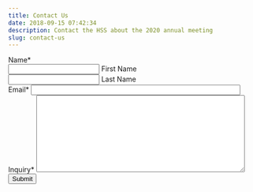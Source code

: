 ```yaml
---
title: Contact Us
date: 2018-09-15 07:42:34
description: Contact the HSS about the 2020 annual meeting
slug: contact-us
---
```


<form class="form" method="post" novalidate enctype="multipart/form-data" action="https://www.formstack.com/forms/index.php"id="fsForm3462092">
    <input type="hidden" name="form" value="3462092" />
    <input type="hidden" name="viewkey" value="WASlSFwc5D" />
    <input type="hidden" name="hidden_fields" id="hidden_fields3462092" value="" />
    <input type="hidden" name="_submit" value="1" />
    <input type="hidden" name="incomplete" id="incomplete3462092" value="" />
    <input type="hidden" name="incomplete_password" id="incomplete_password3462092" />
    <input type="hidden" name="style_version" value="3" />
    <input type="hidden" id="viewparam" name="viewparam" value="747667" />
    <div id="requiredFieldsError" style="display:none;">Please fill in a valid value for all required fields</div>
    <div id="invalidFormatError" style="display:none;">Please ensure all values are in a proper format.</div>
    <div id="resumeConfirm" style="display:none;">Are you sure you want to leave this form and resume later?</div>
    <div id="resumeConfirmPassword" style="display: none;">Are you sure you want to leave this form and resume
        later? If so, please enter a password below to securely save your form.</div>
    <div id="saveAndResume" style="display: none;">Save and Resume Later</div>
    <div id="saveResumeProcess" style="display: none;">Save and get link</div>
    <div id="fileTypeAlert" style="display:none;">You must upload one of the following file types for the selected
        field:</div>
    <div id="embedError" style="display:none;">There was an error displaying the form. Please copy and paste the
        embed code again.</div>
    <div id="applyDiscountButton" style="display:none;">Apply Discount</div>
    <div id="dcmYouSaved" style="display:none;">You saved</div>
    <div id="dcmWithCode" style="display:none;">with code</div>
    <div id="submitButtonText" style="display:none;">Submit Form</div>
    <div id="submittingText" style="display:none;">Submitting</div>
    <div id="validatingText" style="display:none;">Validating</div>
    <div id="autocaptureDisabledText" style="display:none;"></div>
    <div id="paymentInitError" style="display:none;">There was an error initializing the payment processor on this
        form. Please contact the form owner to correct this issue.</div>
    <div id="checkFieldPrompt" style="display:none;">Please check the field: </div>
    <div  id="fsPage3462092-1">
        <div id="ReactContainer3462092" style="display:none"
            data-fs-react-app-id="3462092"></div>
        <div class="fsSection fs1Col">
            <div id="fsRow3462092-1" class="fsRow fsFieldRow fsLastRow">
                <div class="fsRowBody fsCell fsFieldCell fsFirst fsLast fsLabelVertical fsSpan100" id="fsCell77929774"
                    lang="en" fs-field-type="name" fs-field-validation-name="Name">
                    <span id="label77929774" class="fsLabel fsRequiredLabel">Name<span class="required"
                            >*</span></span>
                    <div class="form-name">
                        <div class="fsSubField fsNameFirst">
                            <input type="text" id="field77929774-first" name="field77929774-first" size="20"
                                aria-label="First Name" value="" required class="fsField fsFieldName fsRequired"
                                aria-required="true" />
                            <label class="fsSupporting fsRequiredLabel" for="field77929774-first">First Name</label>
                        </div>
                        <div class="fsSubField fsNameLast">
                            <input type="text" id="field77929774-last" name="field77929774-last" size="20"
                                aria-label="Last Name" value="" required class="fsField fsFieldName fsRequired"
                                aria-required="true" />
                            <label class="fsSupporting fsRequiredLabel" for="field77929774-last">Last Name</label>
                        </div>
                    </div>
                    <div ></div>
                </div>
            </div>
            <div id="fsRow3462092-2" class="fsRow fsFieldRow fsLastRow">
                <div class="fsRowBody fsCell fsFieldCell fsFirst fsLast fsLabelVertical fsSpan100" id="fsCell77929823"
                    lang="en" fs-field-type="email" fs-field-validation-name="Email">
                    <label id="label77929823" class="fsLabel fsRequiredLabel" for="field77929823">Email<span class="required"
                            >*</span> </label>
                    <input type="email" id="field77929823" name="field77929823" size="50" required="required" value=""
                        class="fsField fsFormatEmail fsRequired" aria-required="true" />
                </div>
            </div>
            <div id="fsRow3462092-4" class="fsRow fsFieldRow fsLastRow">
                <div class="fsRowBody fsCell fsFieldCell fsFirst fsLast fsLabelVertical fsSpan100" id="fsCell77929846"
                    lang="en" fs-field-type="textarea" fs-field-validation-name="Inquiry">
                    <label id="label77929846" class="fsLabel fsRequiredLabel" for="field77929846">Inquiry<span
                            class="required">*</span> </label>
                    <textarea id="field77929846" class="fsField fsRequired " name="field77929846" rows="10" cols="50"
                        required aria-required="true"></textarea>
                </div>
            </div>
        </div>
    </div>
    <div id="fsSubmit3462092" class="fsSubmit fsPagination">
      <button class="form-button" id="fsSubmitButton3462092" type="submit">Submit</button>
        <div ></div>
        <div >
        </div>
    </div>

</form>
